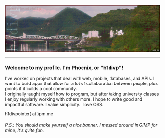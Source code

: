<div align="center">
    <img src="banner_250208.png" alt="Profile image">
</div>
<hr>
<p>
    <h3>Welcome to my profile. I'm Phoenix, or "h1divp"!</h3>
    I've worked on projects that deal with web, mobile, databases, and APIs. I want to build apps that allow for a lot of collaboration between people, plus points if it builds a cool community.<br>
    I originally taught myself how to program, but after taking university classes I enjoy regularly working with others more. I hope to write good and impactful software. I value simplicity. I love OSS.
</p>   
<p>
    h1divpointer( at )pm.me
</p>
<h6>P.S.: You should make yourself a nice banner. I messed around in GIMP for mine, it's quite fun.</h6>
